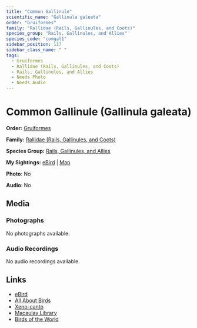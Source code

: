 ```yaml
---
title: "Common Gallinule"
scientific_name: "Gallinula galeata"
order: "Gruiformes"
family: "Rallidae (Rails, Gallinules, and Coots)"
species_group: "Rails, Gallinules, and Allies"
species_code: "comgal1"
sidebar_position: 117
sidebar_class_name: " "
tags: 
  - Gruiformes
  - Rallidae (Rails, Gallinules, and Coots)
  - Rails, Gallinules, and Allies
  - Needs Photo
  - Needs Audio
---
```


# Common Gallinule (Gallinula galeata)

**Order:** [Gruiformes](/tags/gruiformes)

**Family:** [Rallidae (Rails, Gallinules, and Coots)](/tags/rallidae-rails-gallinules-and-coots)

**Species Group:** [Rails, Gallinules, and Allies](/tags/rails-gallinules-and-allies)

**My Sightings:** [eBird](https://ebird.org/lifelist?r=world&time=life&spp=comgal1) | [Map](/map?species_code=comgal1)

**Photo**: No 

**Audio**: No

## Media
### Photographs
No photographs available.

### Audio Recordings
No audio recordings available.

## Links
* [eBird](https://ebird.org/species/comgal1) 
* [All About Birds](https://www.allaboutbirds.org/guide/comgal1) 
* [Xeno-canto](https://www.xeno-canto.org/species/gallinula-galeata) 
* [Macaulay Library](https://search.macaulaylibrary.org/catalog?taxonCode=comgal1&sort=rating_rank_desc)
* [Birds of the World](https://birdsoftheworld.org/bow/species/comgal1)
